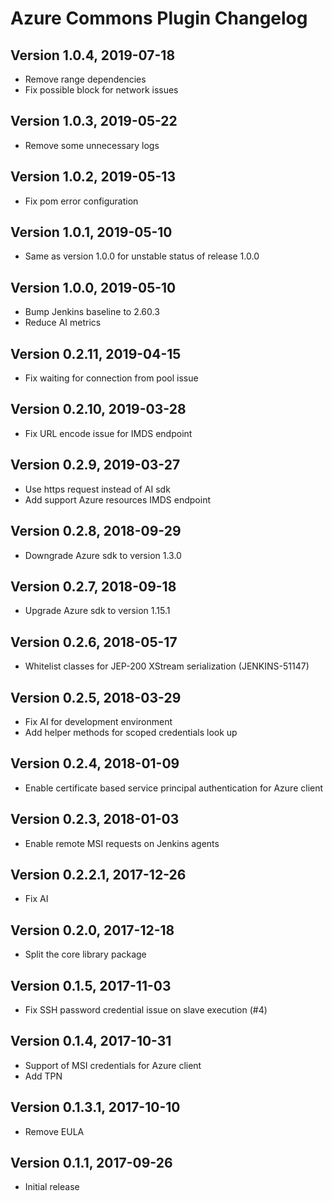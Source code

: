 # Azure Commons Plugin Changelog

## Version 1.0.4, 2019-07-18
* Remove range dependencies
* Fix possible block for network issues

## Version 1.0.3, 2019-05-22
* Remove some unnecessary logs

## Version 1.0.2, 2019-05-13
* Fix pom error configuration

## Version 1.0.1, 2019-05-10
* Same as version 1.0.0 for unstable status of release 1.0.0

## Version 1.0.0, 2019-05-10
* Bump Jenkins baseline to 2.60.3
* Reduce AI metrics

## Version 0.2.11, 2019-04-15
* Fix waiting for connection from pool issue

## Version 0.2.10, 2019-03-28
* Fix URL encode issue for IMDS endpoint

## Version 0.2.9, 2019-03-27
* Use https request instead of AI sdk
* Add support Azure resources IMDS endpoint

## Version 0.2.8, 2018-09-29
* Downgrade Azure sdk to version 1.3.0

## Version 0.2.7, 2018-09-18
* Upgrade Azure sdk to version 1.15.1

## Version 0.2.6, 2018-05-17
* Whitelist classes for JEP-200 XStream serialization (JENKINS-51147)

## Version 0.2.5, 2018-03-29
* Fix AI for development environment
* Add helper methods for scoped credentials look up

## Version 0.2.4, 2018-01-09
* Enable certificate based service principal authentication for Azure client

## Version 0.2.3, 2018-01-03
* Enable remote MSI requests on Jenkins agents

## Version 0.2.2.1, 2017-12-26
* Fix AI

## Version 0.2.0, 2017-12-18
* Split the core library package

## Version 0.1.5, 2017-11-03
* Fix SSH password credential issue on slave execution (#4)

## Version 0.1.4, 2017-10-31
* Support of MSI credentials for Azure client
* Add TPN

## Version 0.1.3.1, 2017-10-10
* Remove EULA

## Version 0.1.1, 2017-09-26
* Initial release

